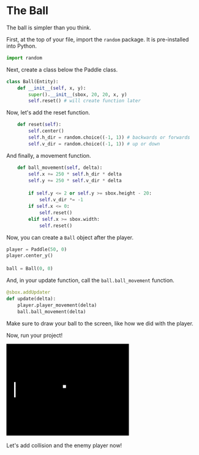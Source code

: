 # The Ball

The ball is simpler than you think.

First, at the top of your file, import the `random` package. It is pre-installed into Python.

```py
import random
```

Next, create a class below the Paddle class.

```py
class Ball(Entity):
    def __init__(self, x, y):
        super().__init__(sbox, 20, 20, x, y)
        self.reset() # will create function later
```

Now, let's add the reset function.

```py
    def reset(self):
        self.center()
        self.h_dir = random.choice((-1, 1)) # backwards or forwards
        self.v_dir = random.choice((-1, 1)) # up or down
```

And finally, a movement function.

```py
    def ball_movement(self, delta):
        self.x += 250 * self.h_dir * delta
        self.y += 250 * self.v_dir * delta

        if self.y <= 2 or self.y >= sbox.height - 20:
            self.v_dir *= -1
        if self.x <= 0:
            self.reset()
        elif self.x >= sbox.width:
            self.reset()
```

Now, you can create a ```Ball``` object after the player.

```py
player = Paddle(50, 0)
player.center_y()

ball = Ball(0, 0)
```

And, in your update function, call the ```ball.ball_movement``` function.

```py
@sbox.addUpdater
def update(delta):
    player.player_movement(delta)
    ball.ball_movement(delta)
```

Make sure to draw your ball to the screen, like how we did with the player.

Now, run your project!

![Ball moving to the left.](../img/ball_and_player.gif)

Let's add collision and the enemy player now!